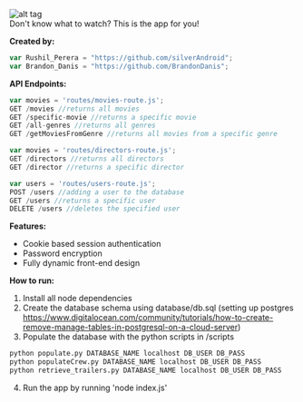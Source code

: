 ![alt tag](http://i.imgur.com/sQYa4Up.png)
</br>
Don't know what to watch? This is the app for you!

<strong>Created by:</strong>
```javascript
var Rushil_Perera = "https://github.com/silverAndroid";
var Brandon_Danis = "https://github.com/BrandonDanis";
```

<strong>API Endpoints:</strong>

```javascript
var movies = 'routes/movies-route.js';
GET /movies //returns all movies  
GET /specific-movie //returns a specific movie 
GET /all-genres //returns all genres  
GET /getMoviesFromGenre //returns all movies from a specific genre

var movies = 'routes/directors-route.js';
GET /directors //returns all directors
GET /director //returns a specific director

var users = 'routes/users-route.js';
POST /users //adding a user to the database
GET /users //returns a specific user
DELETE /users //deletes the specified user
```

<strong>Features:</strong>

- Cookie based session authentication
- Password encryption
- Fully dynamic front-end design

<strong>How to run:</strong>

1. Install all node dependencies
2. Create the database schema using database/db.sql (setting up postgres https://www.digitalocean.com/community/tutorials/how-to-create-remove-manage-tables-in-postgresql-on-a-cloud-server)
3. Populate the database with the python scripts in /scripts
```python
python populate.py DATABASE_NAME localhost DB_USER DB_PASS
python populateCrew.py DATABASE_NAME localhost DB_USER DB_PASS
python retrieve_trailers.py DATABASE_NAME localhost DB_USER DB_PASS
```
4. Run the app by running 'node index.js'


